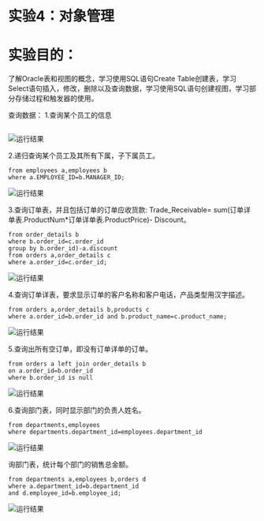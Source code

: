
# 实验4：对象管理
# 实验目的：
了解Oracle表和视图的概念，学习使用SQL语句Create Table创建表，学习Select语句插入，修改，删除以及查询数据，学习使用SQL语句创建视图，学习部分存储过程和触发器的使用。

查询数据：
1.查询某个员工的信息

```select * from employees where employee_id=11;
```
![运行结果](https://github.com/liumengqi77/oracle/blob/master/test4/1.png)

2.递归查询某个员工及其所有下属，子下属员工。

```select a.*,b.Name AS "下属"
from employees a,employees b
where a.EMPLOYEE_ID=b.MANAGER_ID;
```
![运行结果](https://github.com/liumengqi77/oracle/blob/master/test4/2.png)

3.查询订单表，并且包括订单的订单应收货款: Trade_Receivable= sum(订单详单表.ProductNum*订单详单表.ProductPrice)- Discount。

```select a.*,(select sum(b.product_num*b.product_price)
from order_details b
where b.order_id=c.order_id
group by b.order_id)-a.discount 
from orders a,order_details c
where a.order_id=c.order_id;
```
![运行结果](https://github.com/liumengqi77/oracle/blob/master/test4/3.png)

4.查询订单详表，要求显示订单的客户名称和客户电话，产品类型用汉字描述。

```select a.customer_name,a.customer_tel,c.product_type as "产品名称"
from orders a,order_details b,products c
where a.order_id=b.order_id and b.product_name=c.product_name;
```
![运行结果](https://github.com/liumengqi77/oracle/blob/master/test4/4.png)

5.查询出所有空订单，即没有订单详单的订单。

```select a.*
from orders a left join order_details b
on a.order_id=b.order_id
where b.order_id is null
```
![运行结果](https://github.com/liumengqi77/oracle/blob/master/test4/5.png)

6.查询部门表，同时显示部门的负责人姓名。

```select departments.*,employees.name as "负责人"
from departments,employees
where departments.department_id=employees.department_id
```
![运行结果](https://github.com/liumengqi77/oracle/blob/master/test4/6.png)

询部门表，统计每个部门的销售总金额。

  ```select a.department_name,(select sum(c.Trade_Receivable)from orders c  where c.employee_id=d.employee_id group by c.employee_id)as "销售总额"
from departments a,employees b,orders d
where a.department_id=b.department_id
and d.employee_id=b.employee_id;
  ```

![运行结果](https://github.com/liumengqi77/oracle/blob/master/test4/7.png)

